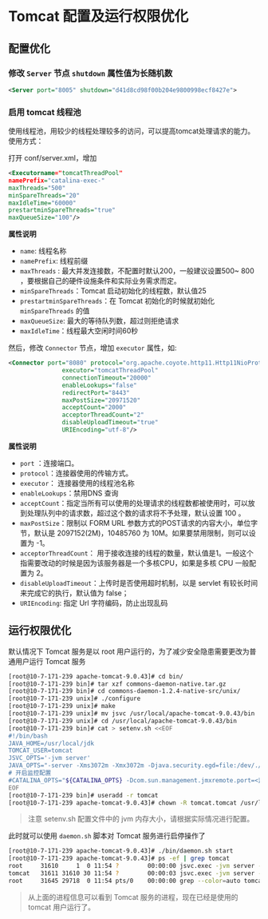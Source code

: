 # Tomcat 配置及运行权限优化


## 配置优化

### 修改 `Server` 节点 `shutdown` 属性值为长随机数

```xml
<Server port="8005" shutdown="d41d8cd98f00b204e9800998ecf8427e">
```

### 启用 tomcat 线程池

使用线程池，用较少的线程处理较多的访问，可以提高tomcat处理请求的能力。使用方式：

打开 conf/server.xml，增加

```xml
<Executorname="tomcatThreadPool"
namePrefix="catalina-exec-"
maxThreads="500"
minSpareThreads="20"
maxIdleTime="60000"
prestartminSpareThreads="true"
maxQueueSize="100"/>
```

**属性说明**

- `name`: 线程名称
- `namePrefix`: 线程前缀
- `maxThreads` : 最大并发连接数，不配置时默认200，一般建议设置500~ 800 ，要根据自己的硬件设施条件和实际业务需求而定。
- `minSpareThreads`：Tomcat 启动初始化的线程数，默认值25
- `prestartminSpareThreads`：在 Tomcat 初始化的时候就初始化 `minSpareThreads` 的值
- `maxQueueSize`: 最大的等待队列数，超过则拒绝请求
- `maxIdleTime`：线程最大空闲时间60秒

然后，修改 `Connector` 节点，增加 `executor` 属性，如:

```xml
<Connector port="8080" protocol="org.apache.coyote.http11.Http11NioProtocol"
               executor="tomcatThreadPool"
               connectionTimeout="20000"
               enableLookups="false"
               redirectPort="8443"
               maxPostSize="20971520"
               acceptCount="2000"
               acceptorThreadCount="2"
               disableUploadTimeout="true"
               URIEncoding="utf-8"/>
```

**属性说明**

- `port` ：连接端口。
- `protocol`：连接器使用的传输方式。 
- `executor`： 连接器使用的线程池名称
- `enableLookups`：禁用DNS 查询
- `acceptCount`：指定当所有可以使用的处理请求的线程数都被使用时，可以放到处理队列中的请求数，超过这个数的请求将不予处理，默认设置 100 。
- `maxPostSize`：限制以 FORM URL 参数方式的POST请求的内容大小，单位字节，默认是 2097152(2M)，10485760 为 10M。如果要禁用限制，则可以设置为 -1。
- `acceptorThreadCount`： 用于接收连接的线程的数量，默认值是1。一般这个指需要改动的时候是因为该服务器是一个多核CPU，如果是多核 CPU 一般配置为 2。
- `disableUploadTimeout`：上传时是否使用超时机制，以是 servlet 有较长时间来完成它的执行，默认值为 false；
- `URIEncoding`: 指定 Url 字符编码，防止出现乱码

## 运行权限优化

默认情况下 Tomcat 服务是以 root 用户运行的，为了减少安全隐患需要更改为普通用户运行 Tomcat 服务

```bash
[root@10-7-171-239 apache-tomcat-9.0.43]# cd bin/
[root@10-7-171-239 bin]# tar xzf commons-daemon-native.tar.gz
[root@10-7-171-239 bin]# cd commons-daemon-1.2.4-native-src/unix/
[root@10-7-171-239 unix]# ./configure
[root@10-7-171-239 unix]# make
[root@10-7-171-239 unix]# mv jsvc /usr/local/apache-tomcat-9.0.43/bin
[root@10-7-171-239 unix]# cd /usr/local/apache-tomcat-9.0.43/bin
[root@10-7-171-239 bin]# cat > setenv.sh <<EOF
#!/bin/bash
JAVA_HOME=/usr/local/jdk
TOMCAT_USER=tomcat
JSVC_OPTS='-jvm server'
JAVA_OPTS="-server -Xms3072m -Xmx3072m -Djava.security.egd=file:/dev/./urandom"
# 开启监控配置
#CATALINA_OPTS="${CATALINA_OPTS} -Dcom.sun.management.jmxremote.port=<监听端口> -Dcom.sun.management.jmxremote.ssl=false -Dcom.sun.management.jmxremote.authenticate=false -Djava.rmi.server.hostname=<本机ip地址> -Dcom.sun.management.jmxremote"
EOF
[root@10-7-171-239 bin]# useradd -r tomcat
[root@10-7-171-239 apache-tomcat-9.0.43]# chown -R tomcat.tomcat /usr/local/apache-tomcat-9.0.43/
```

> 注意 setenv.sh 配置文件中的 jvm 内存大小，请根据实际情况进行配置。

此时就可以使用 `daemon.sh` 脚本对 Tomcat 服务进行启停操作了

```bash
[root@10-7-171-239 apache-tomcat-9.0.43]# ./bin/daemon.sh start
[root@10-7-171-239 apache-tomcat-9.0.43]# ps -ef | grep tomcat
root     31610     1  0 11:54 ?        00:00:00 jsvc.exec -jvm server -java-home /usr/local/jdk -user tomcat -pidfile /usr/local/apache-tomcat-9.0.43/logs/catalina-daemon.pid -wait 10 -umask 0027 -outfile /usr/local/apache-tomcat-9.0.43/logs/catalina-daemon.out -errfile &1 -classpath /usr/local/apache-tomcat-9.0.43/bin/bootstrap.jar:/usr/local/apache-tomcat-9.0.43/bin/commons-daemon.jar:/usr/local/apache-tomcat-9.0.43/bin/tomcat-juli.jar -Djava.util.logging.config.file=/usr/local/apache-tomcat-9.0.43/conf/logging.properties -server -Xms512m -Xmx512m -Djava.security.egd=file:/dev/./urandom -Djava.util.logging.manager=org.apache.juli.ClassLoaderLogManager -Dignore.endorsed.dirs= -Dcatalina.base=/usr/local/apache-tomcat-9.0.43 -Dcatalina.home=/usr/local/apache-tomcat-9.0.43 -Djava.io.tmpdir=/usr/local/apache-tomcat-9.0.43/temp org.apache.catalina.startup.Bootstrap
tomcat   31611 31610 30 11:54 ?        00:00:03 jsvc.exec -jvm server -java-home /usr/local/jdk -user tomcat -pidfile /usr/local/apache-tomcat-9.0.43/logs/catalina-daemon.pid -wait 10 -umask 0027 -outfile /usr/local/apache-tomcat-9.0.43/logs/catalina-daemon.out -errfile &1 -classpath /usr/local/apache-tomcat-9.0.43/bin/bootstrap.jar:/usr/local/apache-tomcat-9.0.43/bin/commons-daemon.jar:/usr/local/apache-tomcat-9.0.43/bin/tomcat-juli.jar -Djava.util.logging.config.file=/usr/local/apache-tomcat-9.0.43/conf/logging.properties -server -Xms512m -Xmx512m -Djava.security.egd=file:/dev/./urandom -Djava.util.logging.manager=org.apache.juli.ClassLoaderLogManager -Dignore.endorsed.dirs= -Dcatalina.base=/usr/local/apache-tomcat-9.0.43 -Dcatalina.home=/usr/local/apache-tomcat-9.0.43 -Djava.io.tmpdir=/usr/local/apache-tomcat-9.0.43/temp org.apache.catalina.startup.Bootstrap
root     31645 29718  0 11:54 pts/0    00:00:00 grep --color=auto tomcat
```

> 从上面的进程信息可以看到 Tomcat 服务的进程，现在已经是使用的 tomcat 用户运行了。

